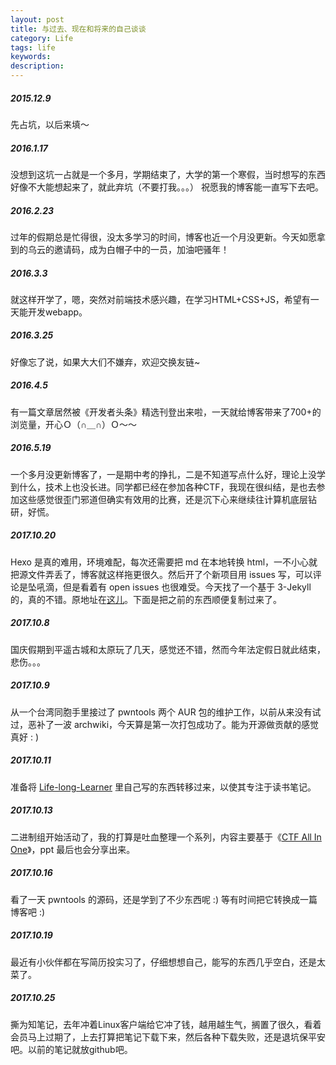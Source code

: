 ```yaml
---
layout: post
title: 与过去、现在和将来的自己谈谈
category: Life
tags: life
keywords:
description:
---
```


##### 2015.12.9
先占坑，以后来填～

##### 2016.1.17
没想到这坑一占就是一个多月，学期结束了，大学的第一个寒假，当时想写的东西好像不大能想起来了，就此弃坑（不要打我。。。）
祝愿我的博客能一直写下去吧。

##### 2016.2.23
过年的假期总是忙得很，没太多学习的时间，博客也近一个月没更新。今天如愿拿到的乌云的邀请码，成为白帽子中的一员，加油吧骚年！

##### 2016.3.3
就这样开学了，嗯，突然对前端技术感兴趣，在学习HTML+CSS+JS，希望有一天能开发webapp。

##### 2016.3.25
好像忘了说，如果大大们不嫌弃，欢迎交换友链~

##### 2016.4.5
有一篇文章居然被《开发者头条》精选刊登出来啦，一天就给博客带来了700+的浏览量，开心Ｏ（∩＿∩）Ｏ～～

##### 2016.5.19
一个多月没更新博客了，一是期中考的挣扎，二是不知道写点什么好，理论上没学到什么，技术上也没长进。同学都已经在参加各种CTF，我现在很纠结，是也去参加这些感觉很歪门邪道但确实有效用的比赛，还是沉下心来继续往计算机底层钻研，好慌。

##### 2017.10.20
Hexo 是真的难用，环境难配，每次还需要把 md 在本地转换 html，一不小心就把源文件弄丢了，博客就这样拖更很久。然后开了个新项目用 issues 写，可以评论是坠吼滴，但是看着有 open issues 也很难受。今天找了一个基于 3-Jekyll 的，真的不错。原地址在[这儿](https://github.com/suyan/suyan.github.io)。下面是把之前的东西顺便复制过来了。

##### 2017.10.8
国庆假期到平遥古城和太原玩了几天，感觉还不错，然而今年法定假日就此结束，悲伤。。。

##### 2017.10.9
从一个台湾同胞手里接过了 pwntools 两个 AUR 包的维护工作，以前从来没有试过，恶补了一波 archwiki，今天算是第一次打包成功了。能为开源做贡献的感觉真好 : )

##### 2017.10.11
准备将 [Life-long-Learner](https://github.com/firmianay/Life-long-Learner) 里自己写的东西转移过来，以使其专注于读书笔记。

##### 2017.10.13
二进制组开始活动了，我的打算是吐血整理一个系列，内容主要基于《[CTF All In One](https://github.com/firmianay/CTF-All-In-One)》，ppt 最后也会分享出来。

##### 2017.10.16
看了一天 pwntools 的源码，还是学到了不少东西呢 :) 等有时间把它转换成一篇博客吧 :)

##### 2017.10.19
最近有小伙伴都在写简历投实习了，仔细想想自己，能写的东西几乎空白，还是太菜了。

##### 2017.10.25
撕为知笔记，去年冲着Linux客户端给它冲了钱，越用越生气，搁置了很久，看着会员马上过期了，上去打算把笔记下载下来，然后各种下载失败，还是退坑保平安吧。以前的笔记就放github吧。
